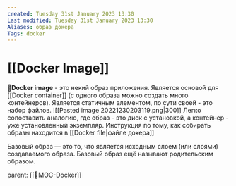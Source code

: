 ```yaml
---
created: Tuesday 31st January 2023 13:30
Last modified: Tuesday 31st January 2023 13:30
Aliases: образ докера
Tags: docker
---
```


# [[Docker Image]]

📌**Docker image** - это некий образ приложения. Является основой для [[Docker container]] (c одного образа можно создать много контейнеров). Является статичным элементом, по сути своей - это набор файлов. 
![[Pasted image 20221230203119.png|300]]
Легко сопоставить аналогию, где образ - это диск с установкой, а контейнер - уже установленный экземпляр.
Инструкция по тому, как собирать образы находится в [[Docker file|файле докера]]

Базовый образ — это то, что является исходным слоем (или слоями) создаваемого образа. Базовый образ ещё называют родительским образом.


parent: [[📙MOC-Docker]]
